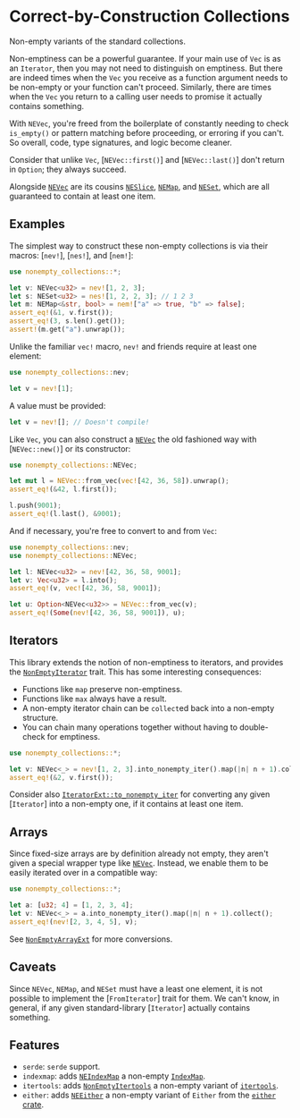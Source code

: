 # Correct-by-Construction Collections

<!-- cargo-rdme start -->

Non-empty variants of the standard collections.

Non-emptiness can be a powerful guarantee. If your main use of `Vec` is as
an `Iterator`, then you may not need to distinguish on emptiness. But there
are indeed times when the `Vec` you receive as a function argument needs to
be non-empty or your function can't proceed. Similarly, there are times when
the `Vec` you return to a calling user needs to promise it actually contains
something.

With `NEVec`, you're freed from the boilerplate of constantly needing to
check `is_empty()` or pattern matching before proceeding, or erroring if you
can't. So overall, code, type signatures, and logic become cleaner.

Consider that unlike `Vec`, [`NEVec::first()`] and [`NEVec::last()`] don't
return in `Option`; they always succeed.

Alongside [`NEVec`](https://docs.rs/nonempty-collections/latest/nonempty_collections/vector/struct.NEVec.html) are its cousins
[`NESlice`](https://docs.rs/nonempty-collections/latest/nonempty_collections/slice/struct.NESlice.html), [`NEMap`](https://docs.rs/nonempty-collections/latest/nonempty_collections/map/struct.NEMap.html), and
[`NESet`](https://docs.rs/nonempty-collections/latest/nonempty_collections/set/struct.NESet.html), which are all guaranteed to contain at least
one item.

## Examples

The simplest way to construct these non-empty collections is via their
macros: [`nev!`], [`nes!`], and [`nem!`]:

```rust
use nonempty_collections::*;

let v: NEVec<u32> = nev![1, 2, 3];
let s: NESet<u32> = nes![1, 2, 2, 3]; // 1 2 3
let m: NEMap<&str, bool> = nem!["a" => true, "b" => false];
assert_eq!(&1, v.first());
assert_eq!(3, s.len().get());
assert!(m.get("a").unwrap());
```

Unlike the familiar `vec!` macro, `nev!` and friends require at least one
element:

```rust
use nonempty_collections::nev;

let v = nev![1];
```

A value must be provided:

```rust
let v = nev![]; // Doesn't compile!
```

Like `Vec`, you can also construct a [`NEVec`](https://docs.rs/nonempty-collections/latest/nonempty_collections/vector/struct.NEVec.html) the old
fashioned way with [`NEVec::new()`] or its constructor:

```rust
use nonempty_collections::NEVec;

let mut l = NEVec::from_vec(vec![42, 36, 58]).unwrap();
assert_eq!(&42, l.first());

l.push(9001);
assert_eq!(l.last(), &9001);
```

And if necessary, you're free to convert to and from `Vec`:

```rust
use nonempty_collections::nev;
use nonempty_collections::NEVec;

let l: NEVec<u32> = nev![42, 36, 58, 9001];
let v: Vec<u32> = l.into();
assert_eq!(v, vec![42, 36, 58, 9001]);

let u: Option<NEVec<u32>> = NEVec::from_vec(v);
assert_eq!(Some(nev![42, 36, 58, 9001]), u);
```

## Iterators

This library extends the notion of non-emptiness to iterators, and provides
the [`NonEmptyIterator`](https://docs.rs/nonempty-collections/latest/nonempty_collections/iter/trait.NonEmptyIterator.html) trait. This has some
interesting consequences:

- Functions like `map` preserve non-emptiness.
- Functions like `max` always have a result.
- A non-empty iterator chain can be `collect`ed back into a non-empty
  structure.
- You can chain many operations together without having to double-check for
  emptiness.

```rust
use nonempty_collections::*;

let v: NEVec<_> = nev![1, 2, 3].into_nonempty_iter().map(|n| n + 1).collect();
assert_eq!(&2, v.first());
```

Consider also [`IteratorExt::to_nonempty_iter`](https://docs.rs/nonempty-collections/latest/nonempty_collections/iter/trait.IteratorExt.html)
for converting any given [`Iterator`] into a non-empty one, if it contains
at least one item.

## Arrays

Since fixed-size arrays are by definition already not empty, they aren't
given a special wrapper type like [`NEVec`](https://docs.rs/nonempty-collections/latest/nonempty_collections/vector/struct.NEVec.html). Instead,
we enable them to be easily iterated over in a compatible way:

```rust
use nonempty_collections::*;

let a: [u32; 4] = [1, 2, 3, 4];
let v: NEVec<_> = a.into_nonempty_iter().map(|n| n + 1).collect();
assert_eq!(nev![2, 3, 4, 5], v);
```
See [`NonEmptyArrayExt`](https://docs.rs/nonempty-collections/latest/nonempty_collections/array/trait.NonEmptyArrayExt.html) for more
conversions.

## Caveats

Since `NEVec`, `NEMap`, and `NESet` must have a least one element, it is not
possible to implement the [`FromIterator`] trait for them. We can't
know, in general, if any given standard-library [`Iterator`] actually
contains something.

## Features

* `serde`: `serde` support.
* `indexmap`: adds [`NEIndexMap`](https://docs.rs/nonempty-collections/latest/nonempty_collections/index_map/struct.NEIndexMap.html) a non-empty [`IndexMap`](https://docs.rs/indexmap/latest/indexmap/).
* `itertools`: adds [`NonEmptyItertools`](https://docs.rs/nonempty-collections/latest/nonempty_collections/itertools/trait.NonEmptyItertools.html) a non-empty variant of [`itertools`](https://docs.rs/itertools/latest/itertools/).
* `either`: adds [`NEEither`](https://docs.rs/nonempty-collections/latest/nonempty_collections/either/enum.NEEither.html) a non-empty variant of `Either` from the [`either` crate](https://docs.rs/either/latest/either/).

<!-- cargo-rdme end -->
